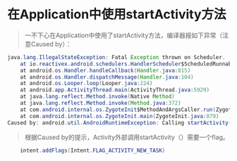 **在Application中使用startActivity方法**
===
>一不下心在Application中使用了startActivity方法，编译器报如下异常（注意Caused by）：  
```java
java.lang.IllegalStateException: Fatal Exception thrown on Scheduler.
	at io.reactivex.android.schedulers.HandlerScheduler$ScheduledRunnable.run(HandlerScheduler.java:111)
	at android.os.Handler.handleCallback(Handler.java:815)
	at android.os.Handler.dispatchMessage(Handler.java:104)
	at android.os.Looper.loop(Looper.java:224)
	at android.app.ActivityThread.main(ActivityThread.java:5929)
	at java.lang.reflect.Method.invoke(Native Method)
	at java.lang.reflect.Method.invoke(Method.java:372)
	at com.android.internal.os.ZygoteInit$MethodAndArgsCaller.run(ZygoteInit.java:1113)
	at com.android.internal.os.ZygoteInit.main(ZygoteInit.java:879)
Caused by: android.util.AndroidRuntimeException: Calling startActivity() from outside of an Activity  context requires the FLAG_ACTIVITY_NEW_TASK flag. Is this really what you want?
```
>根据Caused by的提示，Activity外部调用startActivity（）需要一个flag。
```java
	intent.addFlags(Intent.FLAG_ACTIVITY_NEW_TASK)
```